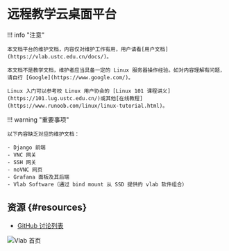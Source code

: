 # 远程教学云桌面平台

!!! info "注意"

    本文档平台的维护文档，内容仅对维护工作有用，用户请看[用户文档](https://vlab.ustc.edu.cn/docs/)。

    本文档不是教学文档，维护者应当具备一定的 Linux 服务器操作经验。如对内容理解有问题，请自行 [Google](https://www.google.com/)。

    Linux 入门可以参考校 Linux 用户协会的 [Linux 101 课程讲义](https://101.lug.ustc.edu.cn/)或其他[在线教程](https://www.runoob.com/linux/linux-tutorial.html)。

!!! warning "重要事项"

    以下内容缺乏对应的维护文档：

    - Django 前端
    - VNC 网关
    - SSH 网关
    - noVNC 网页
    - Grafana 面板及其后端
    - Vlab Software（通过 bind mount 从 SSD 提供的 vlab 软件组合）

## 资源 {#resources}

- [<i class="fab fa-github"></i> GitHub 讨论列表](https://github.com/USTC-vlab/discussions/issues)

![Vlab 首页](https://vlab.ustc.edu.cn/docs/images/home.png)
